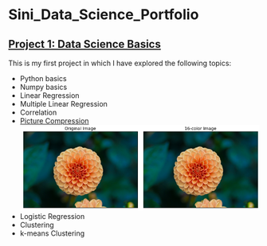 # Sini_Data_Science_Portfolio
## [Project 1: Data Science Basics](https://github.com/sinishibu/IntroToDataScience/blob/master/DataScienceBasics.ipynb)
This is my first project in which I have explored the following topics:
* Python basics
* Numpy basics
* Linear Regression
* Multiple Linear Regression
* Correlation
* [Picture Compression](/images/pic1.png) ![](/images/pic1.png)
* Logistic Regression
* Clustering
* k-means Clustering



